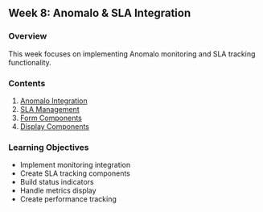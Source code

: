 ## Week 8: Anomalo & SLA Integration

### Overview
This week focuses on implementing Anomalo monitoring and SLA tracking functionality.

### Contents
1. [Anomalo Integration](anomalo.md)
2. [SLA Management](sla.md)
3. [Form Components](form-components.md)
4. [Display Components](display-components.md)

### Learning Objectives
- Implement monitoring integration
- Create SLA tracking components
- Build status indicators
- Handle metrics display
- Create performance tracking